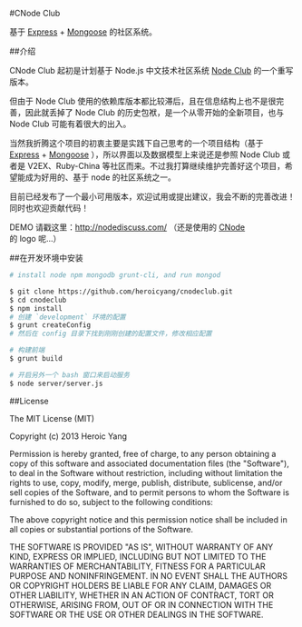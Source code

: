 #CNode Club

基于 [Express] + [Mongoose] 的社区系统。

##介绍

CNode Club 起初是计划基于 Node.js 中文技术社区系统 [Node Club] 的一个重写版本。  

但由于 Node Club 使用的依赖库版本都比较滞后，且在信息结构上也不是很完善，因此就丢掉了 Node Club 的历史包袱，是一个从零开始的全新项目，也与 Node Club 可能有着很大的出入。

当然我折腾这个项目的初衷主要是实践下自己思考的一个项目结构（基于 [Express] + [Mongoose] ），所以界面以及数据模型上来说还是参照 Node Club 或者是 V2EX、Ruby-China 等社区而来。不过我打算继续维护完善好这个项目，希望能成为好用的、基于 node 的社区系统之一。

目前已经发布了一个最小可用版本，欢迎试用或提出建议，我会不断的完善改进！同时也欢迎贡献代码！

DEMO 请戳这里：http://nodediscuss.com/ （还是使用的 [CNode] 的 logo 呢...）

##在开发环境中安装

```bash
# install node npm mongodb grunt-cli, and run mongod

$ git clone https://github.com/heroicyang/cnodeclub.git
$ cd cnodeclub
$ npm install
# 创建 `development` 环境的配置
$ grunt createConfig
# 然后在 config 目录下找到刚刚创建的配置文件，修改相应配置

# 构建前端
$ grunt build

# 开启另外一个 bash 窗口来启动服务
$ node server/server.js
```

##License

The MIT License (MIT)

Copyright (c) 2013 Heroic Yang

Permission is hereby granted, free of charge, to any person obtaining a copy of
this software and associated documentation files (the "Software"), to deal in
the Software without restriction, including without limitation the rights to
use, copy, modify, merge, publish, distribute, sublicense, and/or sell copies of
the Software, and to permit persons to whom the Software is furnished to do so,
subject to the following conditions:

The above copyright notice and this permission notice shall be included in all
copies or substantial portions of the Software.

THE SOFTWARE IS PROVIDED "AS IS", WITHOUT WARRANTY OF ANY KIND, EXPRESS OR
IMPLIED, INCLUDING BUT NOT LIMITED TO THE WARRANTIES OF MERCHANTABILITY, FITNESS
FOR A PARTICULAR PURPOSE AND NONINFRINGEMENT. IN NO EVENT SHALL THE AUTHORS OR
COPYRIGHT HOLDERS BE LIABLE FOR ANY CLAIM, DAMAGES OR OTHER LIABILITY, WHETHER
IN AN ACTION OF CONTRACT, TORT OR OTHERWISE, ARISING FROM, OUT OF OR IN
CONNECTION WITH THE SOFTWARE OR THE USE OR OTHER DEALINGS IN THE SOFTWARE.

[CNode]: http://cnodejs.org/
[Node Club]: https://github.com/cnodejs/nodeclub
[Express]: http://expressjs.com/
[Mongoose]: http://mongoosejs.com/
[CNode]: http://cnodejs.org/
